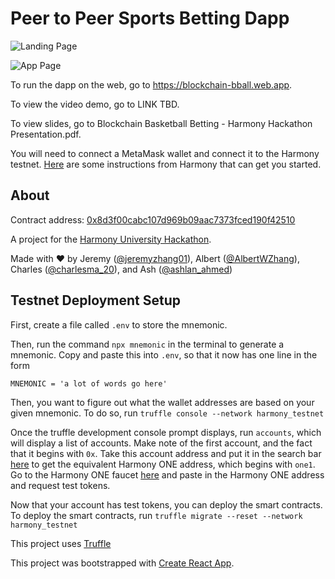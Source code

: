 # Peer to Peer Sports Betting Dapp

![Landing Page](https://github.com/jeremyzhang1/peer-sports-betting/blob/main/src/utils/LandingPage.PNG?raw=true)

![App Page](https://github.com/jeremyzhang1/peer-sports-betting/blob/main/src/utils/AppPage.PNG?raw=true)

To run the dapp on the web, go to https://blockchain-bball.web.app.

To view the video demo, go to LINK TBD.

To view slides, go to Blockchain Basketball Betting - Harmony Hackathon Presentation.pdf.

You will need to connect a MetaMask wallet and connect it to the Harmony testnet. [Here](https://docs.harmony.one/home/network/wallets/browser-extensions-wallets/metamask-wallet) are some instructions from Harmony that can get you started.

## About
Contract address: [0x8d3f00cabc107d969b09aac7373fced190f42510](https://explorer.pops.one/address/0x8d3f00cabc107d969b09aac7373fced190f42510)

A project for the [Harmony University Hackathon](https://taikai.network/en/harmonyprotocol/hackathons/hackthefuture/overview).

Made with ❤ by Jeremy ([@jeremyzhang01](https://twitter.com/jeremyzhang01)), Albert ([@AlbertWZhang](https://twitter.com/AlbertWZhang)), Charles ([@charlesma_20](https://twitter.com/charlesma_20)), and Ash ([@ashlan_ahmed](https://twitter.com/ashlan_ahmed))

## Testnet Deployment Setup
First, create a file called `.env` to store the mnemonic.

Then, run the command `npx mnemonic` in the terminal to generate a mnemonic. Copy and paste this into `.env`, so that it now has one line in the form
```
MNEMONIC = 'a lot of words go here'
```
Then, you want to figure out what the wallet addresses are based on your given mnemonic. To do so, run `truffle console --network harmony_testnet`

Once the truffle development console prompt displays, run `accounts`, which will display a list of accounts. Make note of the first account, and the fact that it begins with `0x`. Take this account address and put it in the search bar [here](https://explorer.pops.one/) to get the equivalent Harmony ONE address, which begins with `one1`. Go to the Harmony ONE faucet [here](https://faucet.pops.one/) and paste in the Harmony ONE address and request test tokens.

Now that your account has test tokens, you can deploy the smart contracts. To deploy the smart contracts, run `truffle migrate --reset --network harmony_testnet`

This project uses [Truffle](https://trufflesuite.com/truffle/)

This project was bootstrapped with [Create React App](https://github.com/facebook/create-react-app).
